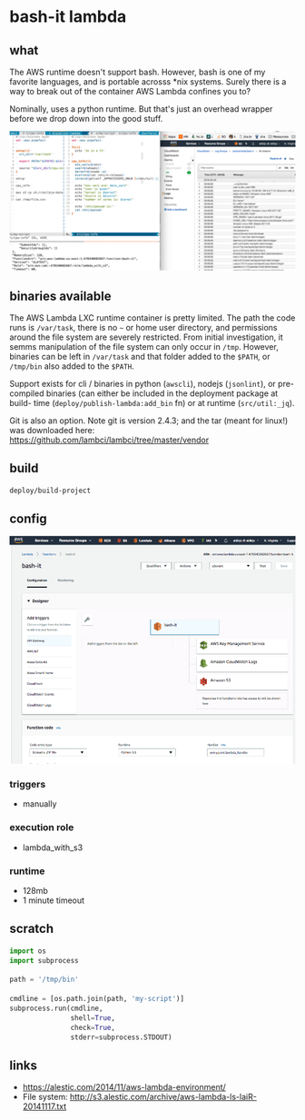 # bash-it lambda

## what

The AWS runtime doesn't support bash. However, bash is one of my favorite languages,
and is portable acrosss \*nix systems. Surely there is a way to break out of the
container AWS Lambda confines you to?

Nominally, uses a python runtime. But that's just an overhead wrapper before we
drop down into the good stuff.

<img src="dev-resources/img/h4x.png" alt="hi" width="900"/>

## binaries available

The AWS Lambda LXC runtime container is pretty limited. The path the code runs
is `/var/task`, there is no `~` or home user directory, and permissions around
the file system are severely restricted. From initial investigation, it semms
manipulation of the file system can only occur in `/tmp`. However, binaries can
be left in `/var/task` and that folder added to the `$PATH`, or `/tmp/bin` also
added to the `$PATH`.

Support exists for cli / binaries in python (`awscli`), nodejs (`jsonlint`), or
pre-compiled binaries (can either be included in the deployment package at build-
time (`deploy/publish-lambda:add_bin` fn) or at runtime (`src/util:_jq`).

Git is also an option. Note git is version 2.4.3; and the tar (meant for linux!)
was downloaded here: <https://github.com/lambci/lambci/tree/master/vendor>

## build
```bash
deploy/build-project
```

## config
<img src="dev-resources/img/bash_it_config.png" alt="hi" width="900"/>

### triggers
- manually

### execution role
- lambda_with_s3

### runtime
- 128mb
- 1 minute timeout

## scratch

```python
import os
import subprocess

path = '/tmp/bin'

cmdline = [os.path.join(path, 'my-script')]
subprocess.run(cmdline,
               shell=True,
               check=True,
               stderr=subprocess.STDOUT)
```

## links
- <https://alestic.com/2014/11/aws-lambda-environment/>
- File system: <http://s3.alestic.com/archive/aws-lambda-ls-laiR-20141117.txt>
